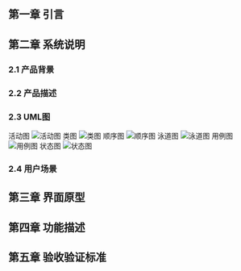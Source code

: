 ## 第一章 引言
## 第二章 系统说明
### 2.1 产品背景
### 2.2 产品描述
### 2.3 UML图
活动图
![活动图](https://user-images.githubusercontent.com/45121994/115260868-ba0b3e80-a165-11eb-9518-03f2c101b782.png)
类图
![类图](https://user-images.githubusercontent.com/45121994/115260889-bd062f00-a165-11eb-993a-cfe0f592c87f.png)
顺序图
![顺序图](https://user-images.githubusercontent.com/45121994/115260902-c0011f80-a165-11eb-9559-8a864138a8f5.png)
泳道图
![泳道图](https://user-images.githubusercontent.com/45121994/115260912-c2637980-a165-11eb-8c9f-dfac341a158b.png)
用例图
![用例图](https://user-images.githubusercontent.com/45121994/115260922-c4c5d380-a165-11eb-86ab-574cb78269da.png)
状态图
![状态图](https://user-images.githubusercontent.com/45121994/115260939-c7282d80-a165-11eb-8772-22c413c6abba.png)
### 2.4 用户场景
## 第三章 界面原型
## 第四章 功能描述
## 第五章 验收验证标准
